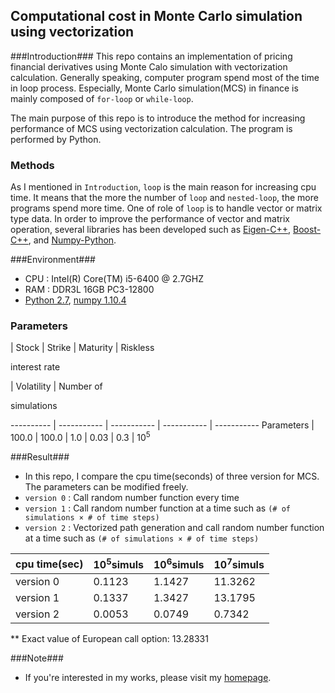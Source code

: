 ## Computational cost in Monte Carlo simulation using vectorization ##

###Introduction###
This repo contains an implementation of pricing financial derivatives using Monte Calo simulation with vectorization calculation. Generally speaking, computer program spend most of the time in loop process. Especially, Monte Carlo simulation(MCS) in finance is mainly composed of `for-loop` or `while-loop`. 

The main purpose of this repo is to introduce the method for increasing performance of MCS using vectorization calculation. The program is performed by Python. 

### Methods ###
As I mentioned in `Introduction`, `loop` is the main reason for increasing cpu time. It means that the more the number of `loop` and `nested-loop`, the more programs spend more time. One of role of `loop` is to handle vector or matrix type data. In order to improve the performance of vector and matrix operation, several libraries has been developed such as [Eigen-C++](http://eigen.tuxfamily.org/index.php?title=Main_Page), [Boost-C++](http://www.boost.org/), and [Numpy-Python](www.numpy.org/).


###Environment###
- CPU : Intel(R) Core(TM) i5-6400 @ 2.7GHZ 
- RAM : DDR3L 16GB PC3-12800
- [Python 2.7](https://www.python.org/), [numpy 1.10.4](http://www.numpy.org/)

### Parameters ### 
   | Stock | Strike | Maturity | Riskless <p>interest rate</p>  | Volatility | Number of <p>simulations</p> 
---------- | ----------- | ----------- | ----------- | -----------
Parameters | 100.0 | 100.0 | 1.0 | 0.03 | 0.3 | 10<sup>5</sup> 

###Result###
- In this repo, I compare the cpu time(seconds) of three version for MCS. The parameters can be modified freely.
- `version 0` : Call random number function every time
- `version 1` : Call random number function at a time such as `(# of simulations × # of time steps)`
- `version 2` : Vectorized path generation and call random number function at a time such as `(# of simulations × # of time steps)`

cpu time(sec) | 10<sup>5</sup>simuls  | 10<sup>6</sup>simuls  | 10<sup>7</sup>simuls
------------ | ------------- | ------------- | -------------
version 0 | 0.1123 | 1.1427 | 11.3262
version 1 | 0.1337 | 1.3427 | 13.1795
version 2 | 0.0053 | 0.0749 | 0.7342
** Exact value of European call option: 13.28331

###Note###
- If you're interested in my works, please visit my [homepage](https://sites.google.com/site/yoomh1989/).